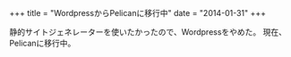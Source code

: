+++
title = "WordpressからPelicanに移行中"
date = "2014-01-31"
+++

静的サイトジェネレーターを使いたかったので、Wordpressをやめた。
現在、Pelicanに移行中。
